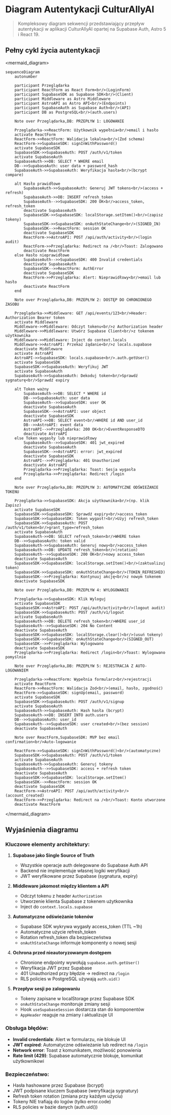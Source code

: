 # Diagram Autentykacji CulturAllyAI

> Kompleksowy diagram sekwencji przedstawiający przepływ autentykacji w aplikacji CulturAllyAI opartej na Supabase Auth, Astro 5 i React 19.

## Pełny cykl życia autentykacji

<mermaid_diagram>

```mermaid
sequenceDiagram
    autonumber
    
    participant Przeglądarka
    participant ReactForm as React Form<br/>(LoginForm)
    participant SupabaseSDK as Supabase SDK<br/>(Client)
    participant Middleware as Astro Middleware
    participant AstroAPI as Astro API<br/>(Endpoints)
    participant SupabaseAuth as Supabase Auth<br/>(API)
    participant DB as PostgreSQL<br/>(auth.users)
    
    Note over Przeglądarka,DB: PRZEPŁYW 1: LOGOWANIE
    
    Przeglądarka->>ReactForm: Użytkownik wypełnia<br/>email i hasło
    activate ReactForm
    ReactForm->>ReactForm: Walidacja lokalna<br/>(Zod schema)
    ReactForm->>SupabaseSDK: signInWithPassword()
    activate SupabaseSDK
    SupabaseSDK->>SupabaseAuth: POST /auth/v1/token
    activate SupabaseAuth
    SupabaseAuth->>DB: SELECT * WHERE email
    DB-->>SupabaseAuth: user data + password_hash
    SupabaseAuth->>SupabaseAuth: Weryfikacja hasła<br/>(bcrypt compare)
    
    alt Hasło prawidłowe
        SupabaseAuth->>SupabaseAuth: Generuj JWT tokens<br/>(access + refresh)
        SupabaseAuth->>DB: INSERT refresh_token
        SupabaseAuth-->>SupabaseSDK: 200 OK<br/>access_token, refresh_token
        deactivate SupabaseAuth
        SupabaseSDK->>SupabaseSDK: localStorage.setItem()<br/>(zapisz tokeny)
        SupabaseSDK->>SupabaseSDK: onAuthStateChange<br/>(SIGNED_IN)
        SupabaseSDK-->>ReactForm: session OK
        deactivate SupabaseSDK
        ReactForm->>AstroAPI: POST /api/auth/activity<br/>(login audit)
        ReactForm->>Przeglądarka: Redirect na /<br/>Toast: Zalogowano
        deactivate ReactForm
    else Hasło nieprawidłowe
        SupabaseAuth-->>SupabaseSDK: 400 Invalid credentials
        deactivate SupabaseAuth
        SupabaseSDK-->>ReactForm: AuthError
        deactivate SupabaseSDK
        ReactForm->>Przeglądarka: Alert: Nieprawidłowy<br/>email lub hasło
        deactivate ReactForm
    end
    
    Note over Przeglądarka,DB: PRZEPŁYW 2: DOSTĘP DO CHRONIONEGO ZASOBU
    
    Przeglądarka->>Middleware: GET /api/events/123<br/>Header: Authorization Bearer token
    activate Middleware
    Middleware->>Middleware: Odczyt tokenu<br/>z Authorization header
    Middleware->>Middleware: Utwórz Supabase Client<br/>z tokenem użytkownika
    Middleware->>Middleware: Inject do context.locals
    Middleware->>AstroAPI: Przekaż żądanie<br/>z locals.supabase
    deactivate Middleware
    activate AstroAPI
    AstroAPI->>SupabaseSDK: locals.supabase<br/>.auth.getUser()
    activate SupabaseSDK
    SupabaseSDK->>SupabaseAuth: Weryfikuj JWT
    activate SupabaseAuth
    SupabaseAuth->>SupabaseAuth: Dekoduj token<br/>Sprawdź sygnaturę<br/>Sprawdź expiry
    
    alt Token ważny
        SupabaseAuth->>DB: SELECT * WHERE id
        DB-->>SupabaseAuth: user data
        SupabaseAuth-->>SupabaseSDK: user OK
        deactivate SupabaseAuth
        SupabaseSDK-->>AstroAPI: user object
        deactivate SupabaseSDK
        AstroAPI->>DB: SELECT event<br/>WHERE id AND user_id
        DB-->>AstroAPI: event data
        AstroAPI-->>Przeglądarka: 200 OK<br/>EventResponseDTO
        deactivate AstroAPI
    else Token wygasły lub nieprawidłowy
        SupabaseAuth-->>SupabaseSDK: 401 jwt_expired
        deactivate SupabaseAuth
        SupabaseSDK-->>AstroAPI: error: jwt_expired
        deactivate SupabaseSDK
        AstroAPI-->>Przeglądarka: 401 Unauthorized
        deactivate AstroAPI
        Przeglądarka->>Przeglądarka: Toast: Sesja wygasła
        Przeglądarka->>Przeglądarka: Redirect /login
    end
    
    Note over Przeglądarka,DB: PRZEPŁYW 3: AUTOMATYCZNE ODŚWIEŻANIE TOKENU
    
    Przeglądarka->>SupabaseSDK: Akcja użytkownika<br/>(np. klik Zapisz)
    activate SupabaseSDK
    SupabaseSDK->>SupabaseSDK: Sprawdź expiry<br/>access_token
    SupabaseSDK->>SupabaseSDK: Token wygasł!<br/>Użyj refresh_token
    SupabaseSDK->>SupabaseAuth: POST /auth/v1/token<br/>grant_type=refresh_token
    activate SupabaseAuth
    SupabaseAuth->>DB: SELECT refresh_token<br/>WHERE token
    DB-->>SupabaseAuth: token valid
    SupabaseAuth->>SupabaseAuth: Generuj nowy<br/>access_token
    SupabaseAuth->>DB: UPDATE refresh_token<br/>(rotation)
    SupabaseAuth-->>SupabaseSDK: 200 OK<br/>nowy access_token
    deactivate SupabaseAuth
    SupabaseSDK->>SupabaseSDK: localStorage.setItem()<br/>(zaktualizuj token)
    SupabaseSDK->>SupabaseSDK: onAuthStateChange<br/>(TOKEN_REFRESHED)
    SupabaseSDK-->>Przeglądarka: Kontynuuj akcję<br/>z nowym tokenem
    deactivate SupabaseSDK
    
    Note over Przeglądarka,DB: PRZEPŁYW 4: WYLOGOWANIE
    
    Przeglądarka->>SupabaseSDK: Klik Wyloguj
    activate SupabaseSDK
    SupabaseSDK->>AstroAPI: POST /api/auth/activity<br/>(logout audit)
    SupabaseSDK->>SupabaseAuth: POST /auth/v1/logout
    activate SupabaseAuth
    SupabaseAuth->>DB: DELETE refresh_token<br/>WHERE user_id
    SupabaseAuth-->>SupabaseSDK: 204 No Content
    deactivate SupabaseAuth
    SupabaseSDK->>SupabaseSDK: localStorage.clear()<br/>(usuń tokeny)
    SupabaseSDK->>SupabaseSDK: onAuthStateChange<br/>(SIGNED_OUT)
    SupabaseSDK-->>Przeglądarka: Wylogowano
    deactivate SupabaseSDK
    Przeglądarka->>Przeglądarka: Redirect /login<br/>Toast: Wylogowano pomyślnie
    
    Note over Przeglądarka,DB: PRZEPŁYW 5: REJESTRACJA Z AUTO-LOGOWANIEM
    
    Przeglądarka->>ReactForm: Wypełnia formularz<br/>rejestracji
    activate ReactForm
    ReactForm->>ReactForm: Walidacja Zod<br/>(email, hasło, zgodność)
    ReactForm->>SupabaseSDK: signUp(email, password)
    activate SupabaseSDK
    SupabaseSDK->>SupabaseAuth: POST /auth/v1/signup
    activate SupabaseAuth
    SupabaseAuth->>SupabaseAuth: Hash hasła (bcrypt)
    SupabaseAuth->>DB: INSERT INTO auth.users
    DB-->>SupabaseAuth: user_id
    SupabaseAuth-->>SupabaseSDK: user created<br/>(bez session)
    deactivate SupabaseAuth
    
    Note over ReactForm,SupabaseSDK: MVP bez email confirmation<br/>Auto-logowanie
    
    ReactForm->>SupabaseSDK: signInWithPassword()<br/>(automatyczne)
    SupabaseSDK->>SupabaseAuth: POST /auth/v1/token
    activate SupabaseAuth
    SupabaseAuth->>SupabaseAuth: Generuj tokeny
    SupabaseAuth-->>SupabaseSDK: access + refresh token
    deactivate SupabaseAuth
    SupabaseSDK->>SupabaseSDK: localStorage.setItem()
    SupabaseSDK-->>ReactForm: session OK
    deactivate SupabaseSDK
    ReactForm->>AstroAPI: POST /api/auth/activity<br/>(account_created)
    ReactForm->>Przeglądarka: Redirect na /<br/>Toast: Konto utworzone
    deactivate ReactForm
```

</mermaid_diagram>

## Wyjaśnienia diagramu

### Kluczowe elementy architektury:

1. **Supabase jako Single Source of Truth**
   - Wszystkie operacje auth delegowane do Supabase Auth API
   - Backend nie implementuje własnej logiki weryfikacji
   - JWT weryfikowane przez Supabase (sygnatura, expiry)

2. **Middleware jakomost między klientem a API**
   - Odczyt tokenu z header `Authorization`
   - Utworzenie klienta Supabase z tokenem użytkownika
   - Inject do `context.locals.supabase`

3. **Automatyczne odświeżanie tokenów**
   - Supabase SDK wykrywa wygasły access_token (TTL ~1h)
   - Automatyczne użycie refresh_token
   - Rotation refresh_token dla bezpieczeństwa
   - `onAuthStateChange` informuje komponenty o nowej sesji

4. **Ochrona przed nieautoryzowanym dostępem**
   - Chronione endpointy wywołują `supabase.auth.getUser()`
   - Weryfikacja JWT przez Supabase
   - 401 Unauthorized przy błędzie → redirect na `/login`
   - RLS policies w PostgreSQL używają `auth.uid()`

5. **Przepływ sesji po zalogowaniu**
   - Tokeny zapisane w localStorage przez Supabase SDK
   - `onAuthStateChange` monitoruje zmiany sesji
   - Hook `useSupabaseSession` dostarcza stan do komponentów
   - `AppHeader` reaguje na zmiany i aktualizuje UI

### Obsługa błędów:

- **Invalid credentials**: Alert w formularzu, nie blokuje UI
- **JWT expired**: Automatyczne odświeżanie lub redirect na `/login`
- **Network error**: Toast z komunikatem, możliwość ponowienia
- **Rate limit (429)**: Supabase automatycznie blokuje, komunikat użytkownikowi

### Bezpieczeństwo:

- Hasła hashowane przez Supabase (bcrypt)
- JWT podpisane kluczem Supabase (weryfikacja sygnatury)
- Refresh token rotation (zmiana przy każdym użyciu)
- Tokeny NIE trafiają do logów (tylko error.code)
- RLS policies w bazie danych (auth.uid())
